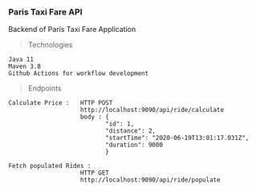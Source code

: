 ### Paris Taxi Fare API
Backend of Paris Taxi Fare Application
> Technologies
    
    Java 11
    Maven 3.8
    Github Actions for workflow development


> Endpoints
    
    Calculate Price :   HTTP POST 
                        http://localhost:9090/api/ride/calculate
                        body : {
                               "id": 1,
                               "distance": 2,
                               "startTime": "2020-06-19T13:01:17.031Z",
                               "duration": 9000
                               }
                               
    Fetch populated Rides : 
                        HTTP GET
                        http://localhost:9090/api/ride/populate